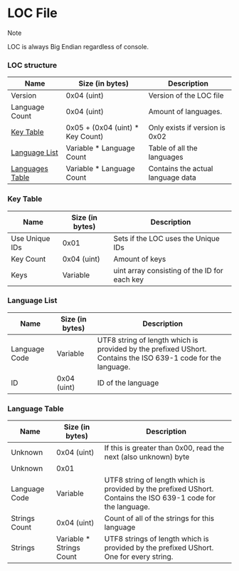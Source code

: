 # LOC File

> [!NOTE]
> LOC is always Big Endian regardless of console.

### LOC structure
| Name | Size (in bytes) | Description |
|------|-----------------|-------------|
| Version | 0x04 (uint) | Version of the LOC file | 
| Language Count | 0x04 (uint) | Amount of languages. | 
| [Key Table](./LOC.md#Key-Table) | 0x05 + (0x04 (uint) * Key Count)  | Only exists if version is 0x02 |
| [Language List](./LOC.md#Language-list) | Variable * Language Count | Table of all the languages |
| [Languages Table](./LOC.md#String-Table) | Variable * Language Count | Contains the actual language data | 

### Key Table
| Name | Size (in bytes) | Description |
|------|-----------------|-------------|
| Use Unique IDs | 0x01 | Sets if the LOC uses the Unique IDs | 
| Key Count | 0x04 (uint) | Amount of keys | 
| Keys | Variable | uint array consisting of the ID for each key |

### Language List
| Name | Size (in bytes) | Description |
|------|-----------------|-------------|
| Language Code | Variable | UTF8 string of length which is provided by the prefixed UShort. Contains the ISO 639-1 code for the language. |
| ID | 0x04 (uint) | ID of the language |

### Language Table
| Name | Size (in bytes) | Description |
|------|-----------------|-------------|
| Unknown | 0x04 (uint) | If this is greater than 0x00, read the next (also unknown) byte |
| Unknown | 0x01 | |
| Language Code | Variable | UTF8 string of length which is provided by the prefixed UShort. Contains the ISO 639-1 code for the language. | 
| Strings Count | 0x04 (uint) | Count of all of the strings for this language |
| Strings | Variable * Strings Count | UTF8 strings of length which is provided by the prefixed UShort. One for every string. |
